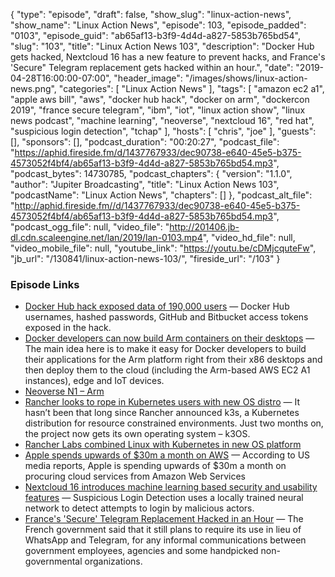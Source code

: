 {
  "type": "episode",
  "draft": false,
  "show_slug": "linux-action-news",
  "show_name": "Linux Action News",
  "episode": 103,
  "episode_padded": "0103",
  "episode_guid": "ab65af13-b3f9-4d4d-a827-5853b765bd54",
  "slug": "103",
  "title": "Linux Action News 103",
  "description": "Docker Hub gets hacked, Nextcloud 16 has a new feature to prevent hacks, and France's 'Secure\" Telegram replacement gets hacked within an hour.",
  "date": "2019-04-28T16:00:00-07:00",
  "header_image": "/images/shows/linux-action-news.png",
  "categories": [
    "Linux Action News"
  ],
  "tags": [
    "amazon ec2 a1",
    "apple aws bill",
    "aws",
    "docker hub hack",
    "docker on arm",
    "dockercon 2019",
    "france secure telegram",
    "ibm",
    "iot",
    "linux action show",
    "linux news podcast",
    "machine learning",
    "neoverse",
    "nextcloud 16",
    "red hat",
    "suspicious login detection",
    "tchap"
  ],
  "hosts": [
    "chris",
    "joe"
  ],
  "guests": [],
  "sponsors": [],
  "podcast_duration": "00:20:27",
  "podcast_file": "https://aphid.fireside.fm/d/1437767933/dec90738-e640-45e5-b375-4573052f4bf4/ab65af13-b3f9-4d4d-a827-5853b765bd54.mp3",
  "podcast_bytes": 14730785,
  "podcast_chapters": {
    "version": "1.1.0",
    "author": "Jupiter Broadcasting",
    "title": "Linux Action News 103",
    "podcastName": "Linux Action News",
    "chapters": []
  },
  "podcast_alt_file": "http://aphid.fireside.fm//d/1437767933/dec90738-e640-45e5-b375-4573052f4bf4/ab65af13-b3f9-4d4d-a827-5853b765bd54.mp3",
  "podcast_ogg_file": null,
  "video_file": "http://201406.jb-dl.cdn.scaleengine.net/lan/2019/lan-0103.mp4",
  "video_hd_file": null,
  "video_mobile_file": null,
  "youtube_link": "https://youtu.be/cDMjcquteFw",
  "jb_url": "/130841/linux-action-news-103/",
  "fireside_url": "/103"
}


### Episode Links

  * [Docker Hub hack exposed data of 190,000 users](https://www.zdnet.com/article/docker-hub-hack-exposed-data-of-190000-users/ "Docker Hub hack exposed data of 190,000 users") — Docker Hub usernames, hashed passwords, GitHub and Bitbucket access tokens exposed in the hack.
  * [Docker developers can now build Arm containers on their desktops](https://techcrunch.com/2019/04/24/docker-partners-with-arm/ "Docker developers can now build Arm containers on their desktops") — The main idea here is to make it easy for Docker developers to build their applications for the Arm platform right from their x86 desktops and then deploy them to the cloud (including the Arm-based AWS EC2 A1 instances), edge and IoT devices.
  * [Neoverse N1 – Arm](https://www.arm.com/products/silicon-ip-cpu/neoverse/neoverse-n1 "Neoverse N1 – Arm")
  * [Rancher looks to rope in Kubernetes users with new OS distro](https://devclass.com/2019/04/24/rancher-looks-to-rope-in-kubernetes-users-with-new-os-distro/ "Rancher looks to rope in Kubernetes users with new OS distro") — It hasn’t been that long since Rancher announced k3s, a Kubernetes distribution for resource constrained environments. Just two months on, the project now gets its own operating system – k3OS.
  * [Rancher Labs combined Linux with Kubernetes in new OS platform](https://sdtimes.com/containers/rancher-labs-combined-linux-with-kubernetes-in-new-os-platform/ "Rancher Labs combined Linux with Kubernetes in new OS platform")
  * [Apple spends upwards of $30m a month on AWS](https://www.computerweekly.com/news/252462064/Apple-spends-upwards-of-30m-a-month-on-AWS-during-first-quarter-of-2019-report-claims "Apple spends upwards of $30m a month on AWS") — According to US media reports, Apple is spending upwards of $30m a month on procuring cloud services from Amazon Web Services
  * [Nextcloud 16 introduces machine learning based security and usability features](https://nextcloud.com/blog/nextcloud-16-introduces-machine-learning-based-security-and-usability-features-acl-permissions-and-cross-app-projects/ "Nextcloud 16 introduces machine learning based security and usability features") — Suspicious Login Detection uses a locally trained neural network to detect attempts to login by malicious actors.
  * [France's 'Secure' Telegram Replacement Hacked in an Hour](https://threatpost.com/frances-secure-telegram-messaging-hacked/144010/ "France's 'Secure' Telegram Replacement Hacked in an Hour") — The French government said that it still plans to require its use in lieu of WhatsApp and Telegram, for any informal communications between government employees, agencies and some handpicked non-governmental organizations.


